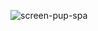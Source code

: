 ![screen-pup-spa](https://github.com/m-grande/pup-spa/assets/125394826/e8ca7b62-8486-4ab3-b79f-ad176e14423a)
